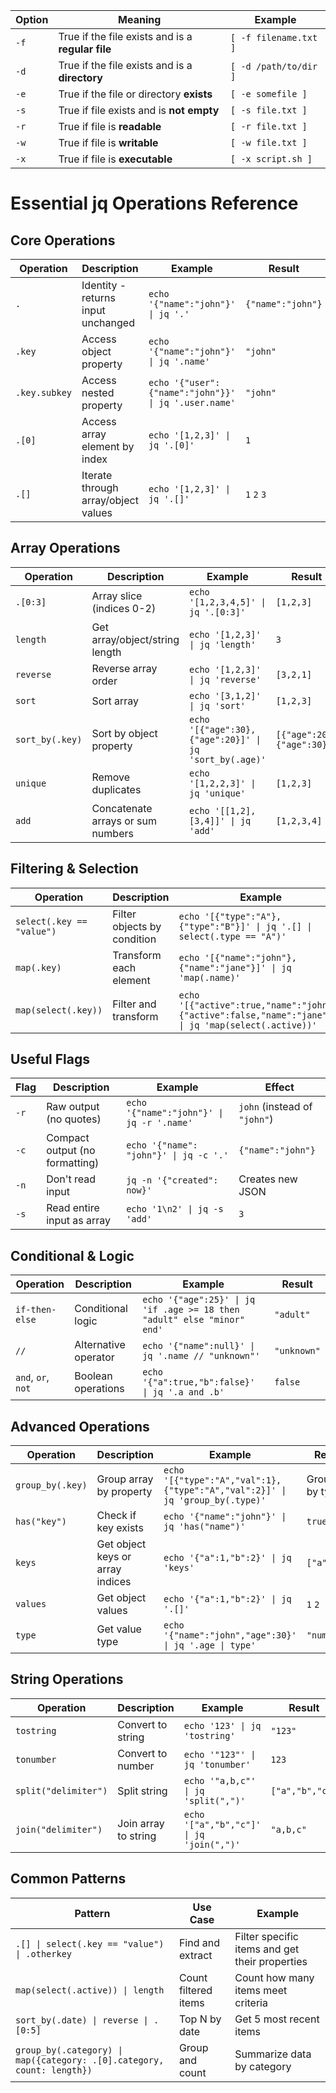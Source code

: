 | Option | Meaning                                           | Example               |
| ------ | ------------------------------------------------- | --------------------- |
| `-f`   | True if the file exists and is a **regular file** | `[ -f filename.txt ]` |
| `-d`   | True if the file exists and is a **directory**    | `[ -d /path/to/dir ]` |
| `-e`   | True if the file or directory **exists**          | `[ -e somefile ]`     |
| `-s`   | True if file exists and is **not empty**          | `[ -s file.txt ]`     |
| `-r`   | True if file is **readable**                      | `[ -r file.txt ]`     |
| `-w`   | True if file is **writable**                      | `[ -w file.txt ]`     |
| `-x`   | True if file is **executable**                    | `[ -x script.sh ]`    |

# Essential jq Operations Reference
## Core Operations

| Operation | Description | Example | Result |
|-----------|-------------|---------|---------|
| `.` | Identity - returns input unchanged | `echo '{"name":"john"}' \| jq '.'` | `{"name":"john"}` |
| `.key` | Access object property | `echo '{"name":"john"}' \| jq '.name'` | `"john"` |
| `.key.subkey` | Access nested property | `echo '{"user":{"name":"john"}}' \| jq '.user.name'` | `"john"` |
| `.[0]` | Access array element by index | `echo '[1,2,3]' \| jq '.[0]'` | `1` |
| `.[]` | Iterate through array/object values | `echo '[1,2,3]' \| jq '.[]'` | `1` `2` `3` |

## Array Operations

| Operation | Description | Example | Result |
|-----------|-------------|---------|---------|
| `.[0:3]` | Array slice (indices 0-2) | `echo '[1,2,3,4,5]' \| jq '.[0:3]'` | `[1,2,3]` |
| `length` | Get array/object/string length | `echo '[1,2,3]' \| jq 'length'` | `3` |
| `reverse` | Reverse array order | `echo '[1,2,3]' \| jq 'reverse'` | `[3,2,1]` |
| `sort` | Sort array | `echo '[3,1,2]' \| jq 'sort'` | `[1,2,3]` |
| `sort_by(.key)` | Sort by object property | `echo '[{"age":30},{"age":20}]' \| jq 'sort_by(.age)'` | `[{"age":20},{"age":30}]` |
| `unique` | Remove duplicates | `echo '[1,2,2,3]' \| jq 'unique'` | `[1,2,3]` |
| `add` | Concatenate arrays or sum numbers | `echo '[[1,2],[3,4]]' \| jq 'add'` | `[1,2,3,4]` |

## Filtering & Selection

| Operation | Description | Example | Result |
|-----------|-------------|---------|---------|
| `select(.key == "value")` | Filter objects by condition | `echo '[{"type":"A"},{"type":"B"}]' \| jq '.[] \| select(.type == "A")'` | `{"type":"A"}` |
| `map(.key)` | Transform each element | `echo '[{"name":"john"},{"name":"jane"}]' \| jq 'map(.name)'` | `["john","jane"]` |
| `map(select(.key))` | Filter and transform | `echo '[{"active":true,"name":"john"},{"active":false,"name":"jane"}]' \| jq 'map(select(.active))'` | `[{"active":true,"name":"john"}]` |

## Useful Flags

| Flag | Description | Example | Effect |
|------|-------------|---------|---------|
| `-r` | Raw output (no quotes) | `echo '{"name":"john"}' \| jq -r '.name'` | `john` (instead of `"john"`) |
| `-c` | Compact output (no formatting) | `echo '{"name": "john"}' \| jq -c '.'` | `{"name":"john"}` |
| `-n` | Don't read input | `jq -n '{"created": now}'` | Creates new JSON |
| `-s` | Read entire input as array | `echo '1\n2' \| jq -s 'add'` | `3` |

## Conditional & Logic

| Operation | Description | Example | Result |
|-----------|-------------|---------|---------|
| `if-then-else` | Conditional logic | `echo '{"age":25}' \| jq 'if .age >= 18 then "adult" else "minor" end'` | `"adult"` |
| `//` | Alternative operator | `echo '{"name":null}' \| jq '.name // "unknown"'` | `"unknown"` |
| `and`, `or`, `not` | Boolean operations | `echo '{"a":true,"b":false}' \| jq '.a and .b'` | `false` |

## Advanced Operations

| Operation | Description | Example | Result |
|-----------|-------------|---------|---------|
| `group_by(.key)` | Group array by property | `echo '[{"type":"A","val":1},{"type":"A","val":2}]' \| jq 'group_by(.type)'` | Groups by type |
| `has("key")` | Check if key exists | `echo '{"name":"john"}' \| jq 'has("name")'` | `true` |
| `keys` | Get object keys or array indices | `echo '{"a":1,"b":2}' \| jq 'keys'` | `["a","b"]` |
| `values` | Get object values | `echo '{"a":1,"b":2}' \| jq '.[]'` | `1` `2` |
| `type` | Get value type | `echo '{"name":"john","age":30}' \| jq '.age \| type'` | `"number"` |

## String Operations

| Operation | Description | Example | Result |
|-----------|-------------|---------|---------|
| `tostring` | Convert to string | `echo '123' \| jq 'tostring'` | `"123"` |
| `tonumber` | Convert to number | `echo '"123"' \| jq 'tonumber'` | `123` |
| `split("delimiter")` | Split string | `echo '"a,b,c"' \| jq 'split(",")'` | `["a","b","c"]` |
| `join("delimiter")` | Join array to string | `echo '["a","b","c"]' \| jq 'join(",")'` | `"a,b,c"` |

## Common Patterns

| Pattern | Use Case | Example |
|---------|----------|---------|
| `.[] \| select(.key == "value") \| .otherkey` | Find and extract | Filter specific items and get their properties |
| `map(select(.active)) \| length` | Count filtered items | Count how many items meet criteria |
| `sort_by(.date) \| reverse \| .[0:5]` | Top N by date | Get 5 most recent items |
| `group_by(.category) \| map({category: .[0].category, count: length})` | Group and count | Summarize data by category |